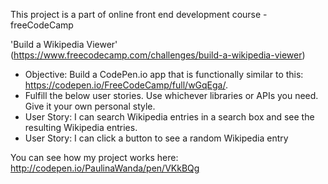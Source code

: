 This project is a part of online front end development course - freeCodeCamp

'Build a Wikipedia Viewer' (https://www.freecodecamp.com/challenges/build-a-wikipedia-viewer)
-    Objective: Build a CodePen.io app that is functionally similar to this: https://codepen.io/FreeCodeCamp/full/wGqEga/.
-    Fulfill the below user stories. Use whichever libraries or APIs you need. Give it your own personal style.
-    User Story: I can search Wikipedia entries in a search box and see the resulting Wikipedia entries.
-    User Story: I can click a button to see a random Wikipedia entry

You can see how my project works here: http://codepen.io/PaulinaWanda/pen/VKkBQg
